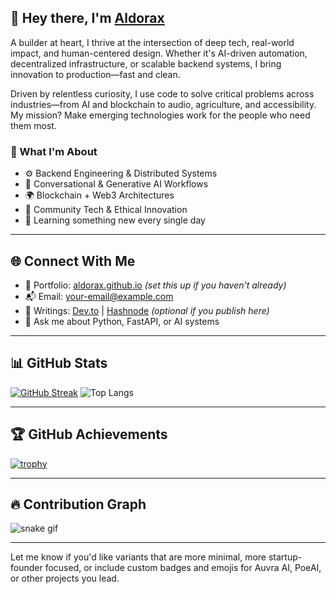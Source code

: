 ## 👋 Hey there, I'm [Aldorax](https://github.com/Aldorax)

A builder at heart, I thrive at the intersection of deep tech, real-world impact, and human-centered design. Whether it's AI-driven automation, decentralized infrastructure, or scalable backend systems, I bring innovation to production—fast and clean.

Driven by relentless curiosity, I use code to solve critical problems across industries—from AI and blockchain to audio, agriculture, and accessibility. My mission? Make emerging technologies work for the people who need them most.

### 🚀 What I'm About

* ⚙️ Backend Engineering & Distributed Systems
* 🤖 Conversational & Generative AI Workflows
* 🌍 Blockchain + Web3 Architectures
* 🌱 Community Tech & Ethical Innovation
* 🧠 Learning something new every single day

---

## 🌐 Connect With Me

* 💼 Portfolio: [aldorax.github.io](https://aldorax.github.io) *(set this up if you haven't already)*
* 📬 Email: [your-email@example.com](mailto:your-email@example.com)
* 📝 Writings: [Dev.to](https://dev.to/aldorax) | [Hashnode](https://hashnode.com/@aldorax) *(optional if you publish here)*
* 💬 Ask me about Python, FastAPI, or AI systems

---

## 📊 GitHub Stats

[![GitHub Streak](https://github-readme-streak-stats.herokuapp.com/?user=aldorax\&theme=dark)](https://git.io/streak-stats)
![Top Langs](https://github-readme-stats.vercel.app/api/top-langs/?username=aldorax\&langs_count=6\&layout=compact)

---

## 🏆 GitHub Achievements

[![trophy](https://github-profile-trophy.vercel.app/?username=aldorax\&margin-w=10\&theme=darkhub)](https://github.com/ryo-ma/github-profile-trophy)

---

## 🔥 Contribution Graph

![snake gif](https://github.com/aldorax/snake-gen/blob/output/github-contribution-grid-snake.gif)

---

Let me know if you'd like variants that are more minimal, more startup-founder focused, or include custom badges and emojis for Auvra AI, PoeAI, or other projects you lead.
